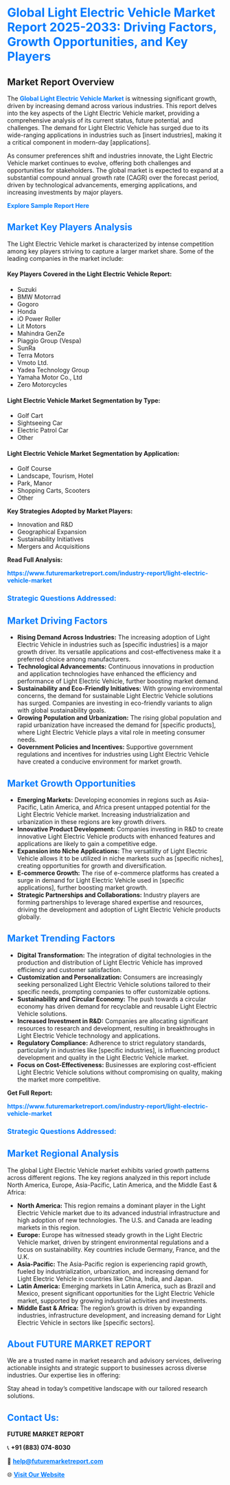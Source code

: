 <h1 style="color: #007BFF;">Global Light Electric Vehicle Market Report 2025-2033: Driving Factors, Growth Opportunities, and Key Players</h1>

<section id="overview">
<h2>Market Report Overview</h2>
<p>The <a href="https://www.futuremarketreport.com/industry-report/light-electric-vehicle-market" style="color: #007BFF; text-decoration: none;"><strong>Global Light Electric Vehicle Market</strong></a> is witnessing significant growth, driven by increasing demand across various industries. This report delves into the key aspects of the Light Electric Vehicle market, providing a comprehensive analysis of its current status, future potential, and challenges. The demand for Light Electric Vehicle has surged due to its wide-ranging applications in industries such as [insert industries], making it a critical component in modern-day [applications].</p>
<p>As consumer preferences shift and industries innovate, the Light Electric Vehicle market continues to evolve, offering both challenges and opportunities for stakeholders. The global market is expected to expand at a substantial compound annual growth rate (CAGR) over the forecast period, driven by technological advancements, emerging applications, and increasing investments by major players.</p>
</section>

<section id="overview">
<p><a href="https://www.futuremarketreport.com/request-sample/reportId=87317" style="color: #007BFF; text-decoration: none;"><strong>Explore Sample Report Here</strong></a></p>
</section>

<section id="key-players">
<h2 style="color: #007BFF;">Market Key Players Analysis</h2>
<p>The Light Electric Vehicle market is characterized by intense competition among key players striving to capture a larger market share. Some of the leading companies in the market include:</p>
<h4>Key Players Covered in the Light Electric Vehicle Report:</h4>
<ul><li>Suzuki</li><li>BMW Motorrad</li><li>Gogoro</li><li>Honda</li><li>iO Power Roller</li><li>Lit Motors</li><li>Mahindra GenZe</li><li>Piaggio Group (Vespa)</li><li>SunRa</li><li>Terra Motors</li><li>Vmoto Ltd.</li><li>Yadea Technology Group</li><li>Yamaha Motor Co., Ltd</li><li>Zero Motorcycles</li></ul>
<h4>Light Electric Vehicle Market Segmentation by Type:</h4>
<ul><li>Golf Cart</li><li>Sightseeing Car</li><li>Electric Patrol Car</li><li>Other</li></ul>

<h4>Light Electric Vehicle Market Segmentation by Application:</h4>
<ul><li>Golf Course</li><li>Landscape, Tourism, Hotel</li><li>Park, Manor</li><li>Shopping Carts, Scooters</li><li>Other</li></ul>
<p><strong>Key Strategies Adopted by Market Players:</strong></p>
<ul>
<li>Innovation and R&D</li>
<li>Geographical Expansion</li>
<li>Sustainability Initiatives</li>
<li>Mergers and Acquisitions</li>
</ul>
</section>

<section>
<p><strong>Read Full Analysis: </strong></p><a href="https://www.futuremarketreport.com/industry-report/light-electric-vehicle-market" style="color: #007BFF; text-decoration: none;"><strong>https://www.futuremarketreport.com/industry-report/light-electric-vehicle-market</strong></a>
<h3 style="color: #007BFF;">Strategic Questions Addressed:</h3>
</section>

<section id="driving-factors">
<h2 style="color: #007BFF;">Market Driving Factors</h2>
<ul>
<li><strong>Rising Demand Across Industries:</strong> The increasing adoption of Light Electric Vehicle in industries such as [specific industries] is a major growth driver. Its versatile applications and cost-effectiveness make it a preferred choice among manufacturers.</li>
<li><strong>Technological Advancements:</strong> Continuous innovations in production and application technologies have enhanced the efficiency and performance of Light Electric Vehicle, further boosting market demand.</li>
<li><strong>Sustainability and Eco-Friendly Initiatives:</strong> With growing environmental concerns, the demand for sustainable Light Electric Vehicle solutions has surged. Companies are investing in eco-friendly variants to align with global sustainability goals.</li>
<li><strong>Growing Population and Urbanization:</strong> The rising global population and rapid urbanization have increased the demand for [specific products], where Light Electric Vehicle plays a vital role in meeting consumer needs.</li>
<li><strong>Government Policies and Incentives:</strong> Supportive government regulations and incentives for industries using Light Electric Vehicle have created a conducive environment for market growth.</li>
</ul>
</section>

<section id="growth-opportunities">
<h2 style="color: #007BFF;">Market Growth Opportunities</h2>
<ul>
<li><strong>Emerging Markets:</strong> Developing economies in regions such as Asia-Pacific, Latin America, and Africa present untapped potential for the Light Electric Vehicle market. Increasing industrialization and urbanization in these regions are key growth drivers.</li>
<li><strong>Innovative Product Development:</strong> Companies investing in R&D to create innovative Light Electric Vehicle products with enhanced features and applications are likely to gain a competitive edge.</li>
<li><strong>Expansion into Niche Applications:</strong> The versatility of Light Electric Vehicle allows it to be utilized in niche markets such as [specific niches], creating opportunities for growth and diversification.</li>
<li><strong>E-commerce Growth:</strong> The rise of e-commerce platforms has created a surge in demand for Light Electric Vehicle used in [specific applications], further boosting market growth.</li>
<li><strong>Strategic Partnerships and Collaborations:</strong> Industry players are forming partnerships to leverage shared expertise and resources, driving the development and adoption of Light Electric Vehicle products globally.</li>
</ul>
</section>

<section id="trending-factors">
<h2 style="color: #007BFF;">Market Trending Factors</h2>
<ul>
<li><strong>Digital Transformation:</strong> The integration of digital technologies in the production and distribution of Light Electric Vehicle has improved efficiency and customer satisfaction.</li>
<li><strong>Customization and Personalization:</strong> Consumers are increasingly seeking personalized Light Electric Vehicle solutions tailored to their specific needs, prompting companies to offer customizable options.</li>
<li><strong>Sustainability and Circular Economy:</strong> The push towards a circular economy has driven demand for recyclable and reusable Light Electric Vehicle solutions.</li>
<li><strong>Increased Investment in R&D:</strong> Companies are allocating significant resources to research and development, resulting in breakthroughs in Light Electric Vehicle technology and applications.</li>
<li><strong>Regulatory Compliance:</strong> Adherence to strict regulatory standards, particularly in industries like [specific industries], is influencing product development and quality in the Light Electric Vehicle market.</li>
<li><strong>Focus on Cost-Effectiveness:</strong> Businesses are exploring cost-efficient Light Electric Vehicle solutions without compromising on quality, making the market more competitive.</li>
</ul>
</section>

<section>
<p><strong>Get Full Report: </strong></p><a href="https://www.futuremarketreport.com/industry-report/light-electric-vehicle-market" style="color: #007BFF; text-decoration: none;"><strong>https://www.futuremarketreport.com/industry-report/light-electric-vehicle-market</strong></a>
<h3 style="color: #007BFF;">Strategic Questions Addressed:</h3>
</section>


<section id="regional-analysis">
<h2 style="color: #007BFF;">Market Regional Analysis</h2>
<p>The global Light Electric Vehicle market exhibits varied growth patterns across different regions. The key regions analyzed in this report include North America, Europe, Asia-Pacific, Latin America, and the Middle East & Africa:</p>
<ul>
<li><strong>North America:</strong> This region remains a dominant player in the Light Electric Vehicle market due to its advanced industrial infrastructure and high adoption of new technologies. The U.S. and Canada are leading markets in this region.</li>
<li><strong>Europe:</strong> Europe has witnessed steady growth in the Light Electric Vehicle market, driven by stringent environmental regulations and a focus on sustainability. Key countries include Germany, France, and the U.K.</li>
<li><strong>Asia-Pacific:</strong> The Asia-Pacific region is experiencing rapid growth, fueled by industrialization, urbanization, and increasing demand for Light Electric Vehicle in countries like China, India, and Japan.</li>
<li><strong>Latin America:</strong> Emerging markets in Latin America, such as Brazil and Mexico, present significant opportunities for the Light Electric Vehicle market, supported by growing industrial activities and investments.</li>
<li><strong>Middle East & Africa:</strong> The region’s growth is driven by expanding industries, infrastructure development, and increasing demand for Light Electric Vehicle in sectors like [specific sectors].</li>
</ul>
</section>

<footer>
<h2 style="color: #007BFF;">About FUTURE MARKET REPORT</h2>
<p>We are a trusted name in market research and advisory services, delivering actionable insights and strategic support to businesses across diverse industries. Our expertise lies in offering:</p>

<p>Stay ahead in today’s competitive landscape with our tailored research solutions.</p>

<h2 style="color: #007BFF;">Contact Us:</h2>
<p><strong>FUTURE MARKET REPORT</strong></p>
<p>📞 <strong>+91 (883) 074-8030</strong></p>
<p>📧 <strong><a href="mailto:help@futuremarketreport.com" style="color: #007BFF;">help@futuremarketreport.com</a></strong></p>
<p>🌐 <strong><a href="https://www.futuremarketreport.com/" style="color: #007BFF;">Visit Our Website</a></strong></p>
</footer>